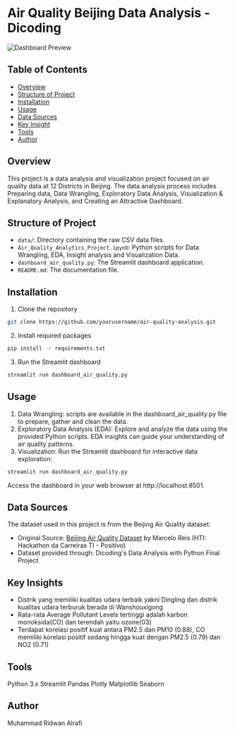 # Air Quality Beijing Data Analysis - Dicoding

![Dashboard Preview](dashboard_aq.gif)

## Table of Contents
* [Overview](#overview)
* [Structure of Project](#structure-of-project)
* [Installation](#installation)
* [Usage](#usage)
* [Data Sources](#data-sources)
* [Key Insight](#key-insight)
* [Tools](#tools)
* [Author](#author)

## Overview
This project is a data analysis and visualization project focused on air quality data at 12 Districts in Beijing. The data analysis process includes Preparing data, Data Wrangling, Exploratory Data Analysis, Visualization & Explanatory Analysis, and Creating an Attractive Dashboard.

## Structure of Project
* `data/`: Directory containing the raw CSV data files.
* `Air_Quality_Analytics_Project.ipynb`: Python scripts for Data Wrangling, EDA, Insight analysis and Visualization Data.
* `dashboard_air_quality.py`: The Streamlit dashboard application.
* `README.md`: The documentation file.

## Installation 
1. Clone the repository
```bash
git clone https://github.com/yourusername/air-quality-analysis.git
```
2. Install required packages
```bash
pip install -r requirements.txt
```
3. Run the Streamlit dashboard
```bash
streamlit run dashboard_air_quality.py
```

## Usage
1. Data Wrangling: scripts are available in the dashboard_air_quality.py file to prepare, gather and clean the data.
2. Exploratory Data Analysis (EDA): Explore and analyze the data using the provided Python scripts. EDA insights can guide your understanding of air quality patterns.
3. Visualization: Run the Streamlit dashboard for interactive data exploration:
```bash
streamlit run dashboard_air_quality.py
```
Access the dashboard in your web browser at http://localhost:8501.

## Data Sources
The dataset used in this project is from the Beijing Air Quality dataset:
* Original Source: [Beijing Air Quality Dataset](https://github.com/marceloreis/HTI) by Marcelo Reis (HTI: Hackathon da Carreiras TI - Positivo)
* Dataset provided through: Dicoding's Data Analysis with Python Final Project

## Key Insights
* Distrik yang memiliki kualitas udara terbaik yakni Dingling dan distrik kualitas udara terburuk berada di Wanshouxigong
* Rata-rata Average Pollutant Levels tertinggi adalah karbon monoksida(CO) dan terendah yaitu ozone(03)
* Terdapat korelasi positif kuat antara PM2.5 dan PM10 (0.88), CO memiliki korelasi positif sedang hingga kuat dengan PM2.5 (0.79) dan NO2 (0.71)

## Tools
Python 3.x
Streamlit
Pandas
Plotly
Matplotlib
Seaborn

## Author
Muhammad Ridwan Alrafi
